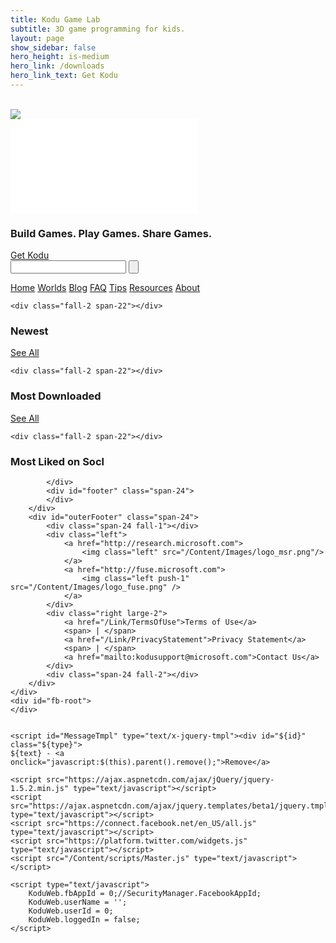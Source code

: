 ```yaml
---
title: Kodu Game Lab
subtitle: 3D game programming for kids.
layout: page
show_sidebar: false
hero_height: is-medium
hero_link: /downloads
hero_link_text: Get Kodu
---
```


<body>
    <div class="container showGrid">
        <div id="outerHeader" class="span-24">
            <br />
        </div>
        <div id="pageContainer" class="span-24 relative" >            
            <div id="header" class="span-24">
                <div id="topBanner" class="span-24">
                    <img src="/content/images/top_950.png" />             
                </div>
                <div class="right">
                    <iframe id="authWidget" src="/authwidget" frameborder="0" scrolling="no"></iframe>
                </div>
                <div id="bannerMessage">
                    <h3 class="tight">Build Games. Play Games. Share Games.</h3>
                </div>
                <a id="getKoduButton" class="greenControl" href="http://www.microsoft.com/en-us/download/details.aspx?id=10056">Get Kodu</a>
            </div>            
            <form id="searchBox" class="input right" action="/search">
                <input id="searchInput" data-watermark="Search worlds..." class="watermarked left span-4 first" name="query" type="text" />
                <input id="searchGo" class="left span-1 last" type="submit" value="" />
            </form>
            <div id="menuBar" class="span-23 push-1 clear">
                        <a class="menuItem" href="http://www.kodugamelab.com/">Home</a>
                        <a class="menuItem selected" href="http://www.kodugamelab.com/worlds/">Worlds</a>
                        <a class="menuItem" href="http://www.kodugamelab.com/blog/">Blog</a>
                        <a class="menuItem" href="http://www.kodugamelab.com/faq/">FAQ</a>
                        <a class="menuItem" href="http://www.kodugamelab.com/tips/">Tips</a>
                        <a class="menuItem" href="http://www.kodugamelab.com/resources/">Resources</a>
                        <a class="menuItem" href="http://www.kodugamelab.com/about/">About</a>
            </div>
            <div id="main" class="span-22 push-1 first last">
                



    <div class="fall-2 span-22"></div>



<div id="newestGallery" class="span-21">
    <div class="span-21 first last">
        <h3 class="left span-20 tight wrap-1">Newest</h3>
            <a class="link right last" href="/browse/newest">See All</a>
        <div class="span-21 fall-1"></div>
    </div>
</div>

    <div class="fall-2 span-22"></div>



<div id="popularGallery" class="span-21">
    <div class="span-21 first last">
        <h3 class="left span-20 tight wrap-1">Most Downloaded</h3>
            <a class="link right last" href="/browse/popular">See All</a>
        <div class="span-21 fall-1"></div>
    </div>
</div>

    <div class="fall-2 span-22"></div>



<div id="highestRatedGallery" class="span-21">
    <div class="span-21 first last">
        <h3 class="left span-21 tight wrap-1">Most Liked on Socl</h3>
        <div class="span-21 fall-1"></div>
    </div>
</div>


            </div>
            <div id="footer" class="span-24">
            </div>
        </div>
        <div id="outerFooter" class="span-24">
            <div class="span-24 fall-1"></div>
            <div class="left">
                <a href="http://research.microsoft.com">
                    <img class="left" src="/Content/Images/logo_msr.png"/>
                </a>
                <a href="http://fuse.microsoft.com">
                    <img class="left push-1" src="/Content/Images/logo_fuse.png" />
                </a>
            </div>
            <div class="right large-2">
                <a href="/Link/TermsOfUse">Terms of Use</a>
                <span> | </span>
                <a href="/Link/PrivacyStatement">Privacy Statement</a>
                <span> | </span>
                <a href="mailto:kodusupport@microsoft.com">Contact Us</a>
            </div>
            <div class="span-24 fall-2"></div>
        </div>
    </div>
    <div id="fb-root">
    </div>
    
    
    <script id="MessageTmpl" type="text/x-jquery-tmpl"><div id="${id}" class="${type}">
    ${text} - <a onclick="javascript:$(this).parent().remove();">Remove</a>
</div></script>
    <script id="RatingTmpl" type="text/x-jquery-tmpl">
<div class="rating span-3 ${voteable ? 'voteable' : ''}" >
    <div class="starsHolder" data-rating="${rating}" title="${rating} stars">
        <div class="star left-${rating > 0 ? 'full' : 'empty'}" data-starNum="1"></div>
        <div class="star right-${rating > 0.5 ? 'full' : 'empty'}" data-starNum="2"></div>
        <div class="star left-${rating > 1 ? 'full' : 'empty'}" data-starNum="3"></div>
        <div class="star right-${rating > 1.5 ? 'full' : 'empty'}" data-starNum="4"></div>
        <div class="star left-${rating > 2 ? 'full' : 'empty'}" data-starNum="5"></div>
        <div class="star right-${rating > 2.5 ? 'full' : 'empty'}" data-starNum="6"></div>
        <div class="star left-${rating > 3 ? 'full' : 'empty'}" data-starNum="7"></div>
        <div class="star right-${rating > 3.5 ? 'full' : 'empty'}" data-starNum="8"></div>
        <div class="star left-${rating > 4 ? 'full' : 'empty'}" data-starNum="9"></div>
        <div class="star right-${rating > 4.5 ? 'full' : 'empty'}" data-starNum="10"></div>
    </div>
    <span class="ratingCount ${ratingCount >= 1000 ? 'bold' : 'quiet'}" title="${ratingCount} ratings">(${KoduWeb.getSmallifiedNumber(ratingCount)})</span>
</div></script>
    

    <script src="https://ajax.aspnetcdn.com/ajax/jQuery/jquery-1.5.2.min.js" type="text/javascript"></script>
    <script src="https://ajax.aspnetcdn.com/ajax/jquery.templates/beta1/jquery.tmpl.min.js" type="text/javascript"></script>
    <script src="https://connect.facebook.net/en_US/all.js" type="text/javascript"></script>
    <script src="https://platform.twitter.com/widgets.js" type="text/javascript"></script>
    <script src="/Content/scripts/Master.js" type="text/javascript"></script>

    <script type="text/javascript">
        KoduWeb.fbAppId = 0;//SecurityManager.FacebookAppId;
        KoduWeb.userName = '';
        KoduWeb.userId = 0;
        KoduWeb.loggedIn = false;
    </script>
    
    



<script id="newestGalleryitemTmpl" type="text/x-jquery-tmpl">


<div class="galleryItem span-3 relative"
    data-itemNum="${GalleryItemNum}"
    >

    <div class="highlight"></div>

    <a class="worldThumbnail gallery block layer-1" href="/world/${World}">
        <img src="/API/Thumbnail?world=${World}" class=""/>
    </a>
    <a class="wrap-1 span-3 layer-1 world-name" href="/world/${World}">${Name}</a>
        <div class="span-3 layer-1 world-creator">
            <div class="left" style="width:15%">by </div>
            <span class="wrap-1 right quiet" style="width:84%" >${Creator}</span>
        </div>
        <div class="quiet wrap-1 span-3 layer-1 age">${Age}</div>
    <div class="fall-1 span-3"></div>

</div></script>

<script type="text/javascript">
    ///<reference path="Master.js" />

    KoduWeb['newestGallery'] = {
        galleryItemTmpl: $("#newestGalleryitemTmpl"),
        gallery: $("#" + "newestGallery"),
        hasPagination: false,
        worlds: [],

        init: function () {
            if (KoduWeb['newestGallery'].hasPagination)
            {
                var onPageChanged = KoduWeb['newestGallery'].onPageChanged;
                var getItemCount = function() { return KoduWeb['newestGallery'].worlds.length; };
                KoduWeb[''].init(onPageChanged, getItemCount);
            }

            KoduWeb['newestGallery'].getWorlds();
        },

        onPageChanged: function()
        {
            KoduWeb['newestGallery'].displayWorlds();
        },

        getWorlds: function () {
            var data = {
                first: 1,
                count: 14,
                sortBy: '0',
                filterBy: '0',
                filterParam: ''
            };
               
            $.ajax({
                'url': '/API/GetWorlds',
                'data': data,
                'type': 'Get',
                'success': KoduWeb['newestGallery'].getWorldsComplete,
                'error': KoduWeb.ajaxError
            });
        },

        getWorldsComplete: function (data) {
            KoduWeb['newestGallery'].worlds = data;        

            KoduWeb['newestGallery'].displayWorlds();

            if (KoduWeb['newestGallery'].hasPagination)
            {
                KoduWeb[''].updatePagination();
            }

            eval('');
        },

        displayWorlds: function() {
            var worlds = KoduWeb['newestGallery'].worlds; 

            var galDiv = KoduWeb['newestGallery'].gallery;
            var galItemTmpl = KoduWeb['newestGallery'].galleryItemTmpl;

            var first = 0;
            var last = worlds.length;

            if (KoduWeb['newestGallery'].hasPagination)
            {
                var currentPage = KoduWeb[''].currentPage;
                var pageSize = KoduWeb[''].pageSize;
                first = (currentPage - 1) * pageSize;
                last = Math.min(worlds.length, first + pageSize);
            }

            var galItems = $(".galleryItem", galDiv);
            galItems.remove();

            if (worlds.length > 0)
            {
                for (var i = first; i < last; i++) {
                    var world = worlds[i];
                    world.GalleryItemNum = i;
                    galDiv.append(galItemTmpl.tmpl(world));
                }

                galItems = $(".galleryItem:nth-child(" + "7" + "n + 1)", galDiv);
                galItems.css("margin-right", "0px");
                galDiv.show();
            }
            else
            {
                galDiv.hide();
            }
        },

        endOfScript: 0
    };

    $(document).ready(function () {
        KoduWeb['newestGallery'].init();
    });
</script>
    



<script id="popularGalleryitemTmpl" type="text/x-jquery-tmpl">


<div class="galleryItem span-3 relative"
    data-itemNum="${GalleryItemNum}"
    >

    <div class="highlight"></div>

    <a class="worldThumbnail gallery block layer-1" href="/world/${World}">
        <img src="/API/Thumbnail?world=${World}" class=""/>
    </a>
    <a class="wrap-1 span-3 layer-1 world-name" href="/world/${World}">${Name}</a>
        <div class="span-3 layer-1 world-creator">
            <div class="left" style="width:15%">by </div>
            <span class="wrap-1 right quiet" style="width:84%" >${Creator}</span>
        </div>
        <div class="layer-1 socl-control rounded-item">
             <img class="socl-image socl-download" src="/content/images/download_white_16.png" />
             <span class="count-value">${Downloads}</span>
        </div>
    <div class="fall-1 span-3"></div>

</div></script>

<script type="text/javascript">
    ///<reference path="Master.js" />

    KoduWeb['popularGallery'] = {
        galleryItemTmpl: $("#popularGalleryitemTmpl"),
        gallery: $("#" + "popularGallery"),
        hasPagination: false,
        worlds: [],

        init: function () {
            if (KoduWeb['popularGallery'].hasPagination)
            {
                var onPageChanged = KoduWeb['popularGallery'].onPageChanged;
                var getItemCount = function() { return KoduWeb['popularGallery'].worlds.length; };
                KoduWeb[''].init(onPageChanged, getItemCount);
            }

            KoduWeb['popularGallery'].getWorlds();
        },

        onPageChanged: function()
        {
            KoduWeb['popularGallery'].displayWorlds();
        },

        getWorlds: function () {
            var data = {
                first: 1,
                count: 14,
                sortBy: '3',
                filterBy: '0',
                filterParam: ''
            };
               
            $.ajax({
                'url': '/API/GetWorlds',
                'data': data,
                'type': 'Get',
                'success': KoduWeb['popularGallery'].getWorldsComplete,
                'error': KoduWeb.ajaxError
            });
        },

        getWorldsComplete: function (data) {
            KoduWeb['popularGallery'].worlds = data;        

            KoduWeb['popularGallery'].displayWorlds();

            if (KoduWeb['popularGallery'].hasPagination)
            {
                KoduWeb[''].updatePagination();
            }

            eval('');
        },

        displayWorlds: function() {
            var worlds = KoduWeb['popularGallery'].worlds; 

            var galDiv = KoduWeb['popularGallery'].gallery;
            var galItemTmpl = KoduWeb['popularGallery'].galleryItemTmpl;

            var first = 0;
            var last = worlds.length;

            if (KoduWeb['popularGallery'].hasPagination)
            {
                var currentPage = KoduWeb[''].currentPage;
                var pageSize = KoduWeb[''].pageSize;
                first = (currentPage - 1) * pageSize;
                last = Math.min(worlds.length, first + pageSize);
            }

            var galItems = $(".galleryItem", galDiv);
            galItems.remove();

            if (worlds.length > 0)
            {
                for (var i = first; i < last; i++) {
                    var world = worlds[i];
                    world.GalleryItemNum = i;
                    galDiv.append(galItemTmpl.tmpl(world));
                }

                galItems = $(".galleryItem:nth-child(" + "7" + "n + 1)", galDiv);
                galItems.css("margin-right", "0px");
                galDiv.show();
            }
            else
            {
                galDiv.hide();
            }
        },

        endOfScript: 0
    };

    $(document).ready(function () {
        KoduWeb['popularGallery'].init();
    });
</script>
    



<script id="highestRatedGalleryitemTmpl" type="text/x-jquery-tmpl">


<div class="galleryItem span-3 relative"
    data-itemNum="${GalleryItemNum}"
    >

    <div class="highlight"></div>

    <a class="worldThumbnail gallery block layer-1" href="/world/${World}">
        <img src="/API/Thumbnail?world=${World}" class=""/>
    </a>
    <a class="wrap-1 span-3 layer-1 world-name" href="/world/${World}">${Name}</a>
        <div class="span-3 layer-1 world-creator">
            <div class="left" style="width:15%">by </div>
            <span class="wrap-1 right quiet" style="width:84%" >${Creator}</span>
        </div>
        <div class="layer-1 socl-control rounded-item">
            <img class="likes-image" src="/content/images/like__white_16.png" />
             {{if (NumLikes > 0) }}
                <span class="count-value likes">${NumLikes}</span>
             {{else}}
                <span class="count-value"> </span>
            {{/if}}
        </div>
    <div class="fall-1 span-3"></div>

</div></script>

<script type="text/javascript">
    ///<reference path="Master.js" />

    KoduWeb['highestRatedGallery'] = {
        galleryItemTmpl: $("#highestRatedGalleryitemTmpl"),
        gallery: $("#" + "highestRatedGallery"),
        hasPagination: false,
        worlds: [],

        init: function () {
            if (KoduWeb['highestRatedGallery'].hasPagination)
            {
                var onPageChanged = KoduWeb['highestRatedGallery'].onPageChanged;
                var getItemCount = function() { return KoduWeb['highestRatedGallery'].worlds.length; };
                KoduWeb[''].init(onPageChanged, getItemCount);
            }

            KoduWeb['highestRatedGallery'].getWorlds();
        },

        onPageChanged: function()
        {
            KoduWeb['highestRatedGallery'].displayWorlds();
        },

        getWorlds: function () {
            var data = {
                first: 1,
                count: 14,
                sortBy: '1',
                filterBy: '0',
                filterParam: ''
            };
               
            $.ajax({
                'url': '/API/GetWorlds',
                'data': data,
                'type': 'Get',
                'success': KoduWeb['highestRatedGallery'].getWorldsComplete,
                'error': KoduWeb.ajaxError
            });
        },

        getWorldsComplete: function (data) {
            KoduWeb['highestRatedGallery'].worlds = data;        

            KoduWeb['highestRatedGallery'].displayWorlds();

            if (KoduWeb['highestRatedGallery'].hasPagination)
            {
                KoduWeb[''].updatePagination();
            }

            eval('');
        },

        displayWorlds: function() {
            var worlds = KoduWeb['highestRatedGallery'].worlds; 

            var galDiv = KoduWeb['highestRatedGallery'].gallery;
            var galItemTmpl = KoduWeb['highestRatedGallery'].galleryItemTmpl;

            var first = 0;
            var last = worlds.length;

            if (KoduWeb['highestRatedGallery'].hasPagination)
            {
                var currentPage = KoduWeb[''].currentPage;
                var pageSize = KoduWeb[''].pageSize;
                first = (currentPage - 1) * pageSize;
                last = Math.min(worlds.length, first + pageSize);
            }

            var galItems = $(".galleryItem", galDiv);
            galItems.remove();

            if (worlds.length > 0)
            {
                for (var i = first; i < last; i++) {
                    var world = worlds[i];
                    world.GalleryItemNum = i;
                    galDiv.append(galItemTmpl.tmpl(world));
                }

                galItems = $(".galleryItem:nth-child(" + "7" + "n + 1)", galDiv);
                galItems.css("margin-right", "0px");
                galDiv.show();
            }
            else
            {
                galDiv.hide();
            }
        },

        endOfScript: 0
    };

    $(document).ready(function () {
        KoduWeb['highestRatedGallery'].init();
    });
</script> 

</body>